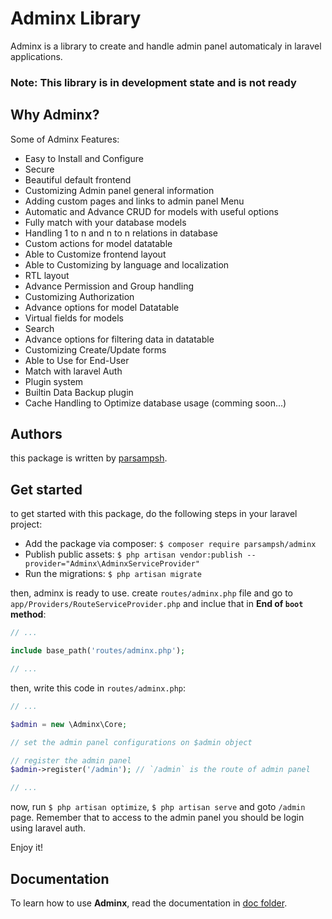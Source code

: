 # Adminx Library
Adminx is a library to create and handle admin panel automaticaly in laravel applications.

### Note: This library is in development state and is not ready

## Why Adminx?
Some of Adminx Features:

- Easy to Install and Configure
- Secure
- Beautiful default frontend
- Customizing Admin panel general information
- Adding custom pages and links to admin panel Menu
- Automatic and Advance CRUD for models with useful options
- Fully match with your database models
- Handling 1 to n and n to n relations in database
- Custom actions for model datatable
- Able to Customize frontend layout
- Able to Customizing by language and localization
- RTL layout
- Advance Permission and Group handling
- Customizing Authorization
- Advance options for model Datatable
- Virtual fields for models
- Search
- Advance options for filtering data in datatable
- Customizing Create/Update forms
- Able to Use for End-User
- Match with laravel Auth
- Plugin system
- Builtin Data Backup plugin
- Cache Handling to Optimize database usage (comming soon...)

## Authors
this package is written by [parsampsh](https://github.com/parsampsh).

## Get started
to get started with this package, do the following steps in your laravel project:

- Add the package via composer: `$ composer require parsampsh/adminx`
- Publish public assets: `$ php artisan vendor:publish --provider="Adminx\AdminxServiceProvider"`
- Run the migrations: `$ php artisan migrate`

then, adminx is ready to use. create `routes/adminx.php` file and go to `app/Providers/RouteServiceProvider.php` and inclue that in **End of `boot` method**:

```php
// ...

include base_path('routes/adminx.php');

// ...
```

then, write this code in `routes/adminx.php`:

```php
// ...

$admin = new \Adminx\Core;

// set the admin panel configurations on $admin object

// register the admin panel
$admin->register('/admin'); // `/admin` is the route of admin panel

// ...
```

now, run `$ php artisan optimize`, `$ php artisan serve` and goto `/admin` page. Remember that to access to the admin panel you should be login using laravel auth.

Enjoy it!

## Documentation
To learn how to use **Adminx**, read the documentation in [doc folder](/doc).
